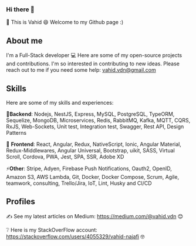 ### Hi there 👋

<!--
**vahidvdn/vahidvdn** is a ✨ _special_ ✨ repository because its `README.md` (this file) appears on your GitHub profile.

Here are some ideas to get you started:

- 🔭 I’m currently working on ...
- 🌱 I’m currently learning ...
- 👯 I’m looking to collaborate on ...
- 🤔 I’m looking for help with ...
- 💬 Ask me about ...
- 📫 How to reach me: ...
- 😄 Pronouns: ...
- ⚡ Fun fact: ...
-->

🌱 This is Vahid 😄 Welcome to my Github page :) 

## About me
I'm a Full-Stack developer 💻
Here are some of my open-source projects and contributions. I'm so interested in contributing to new ideas. Please reach out to me if you need some help: vahid.vdn@gmail.com


## Skills
Here are some of my skills and experiences:

🔧**Backend**: Nodejs, NestJS, Express, MySQL, PostgreSQL, TypeORM, Sequelize, MongoDB, Microservices, Redis, RabbitMQ, Kafka, MQTT, CQRS, RxJS, Web-Sockets, Unit test, Integration test, Swagger, Rest API, Design Patterns

🎨 **Frontend**: React, Angular, Redux, NativeScript, Ionic, Angular Material, Redux-Middlewares, Angular Universal, Bootstrap, uikit, SASS, Virtual Scroll, Cordova, PWA, Jest, SPA, SSR, Adobe XD

⚡**Other**: Stripe, Adyen, Firebase Push Notifications, Oauth2, OpenID, Amazon S3, AWS Lambda, Git, Docker, Docker Compose, Scrum, Agile, teamwork, consulting, Trello/Jira, IoT, Lint, Husky and CI/CD 

## Profiles
✍ See my latest articles on Medium: https://medium.com/@vahid.vdn 😊

❔ Here is my StackOverFlow account: https://stackoverflow.com/users/4055329/vahid-najafi 🤓




